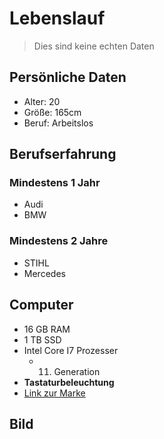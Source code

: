 # Lebenslauf
>Dies sind keine echten Daten

## Persönliche Daten
* Alter: 20
* Größe: 165cm
* Beruf: Arbeitslos

## Berufserfahrung
### Mindestens 1 Jahr
* Audi 
* BMW
### Mindestens 2 Jahre
* STIHL
* Mercedes

## Computer
* 16 GB RAM
* 1 TB SSD
* Intel Core I7 Prozesser
	* 11. Generation
* __Tastaturbeleuchtung__
* [Link zur Marke](https://www.dell.com/de-de?c=de&l=de&s=gen&mp=dell.de/&redirect=1)

## Bild
[Bild der Hochschule Furtwangen]: HS_Fuwa.jpg